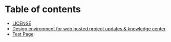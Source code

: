 # Table of contents

* [LICENSE](README.md)
* [Design environment for web hosted project updates & knowledge center](<README (1).md>)
* [Test Page](test-page.md)
